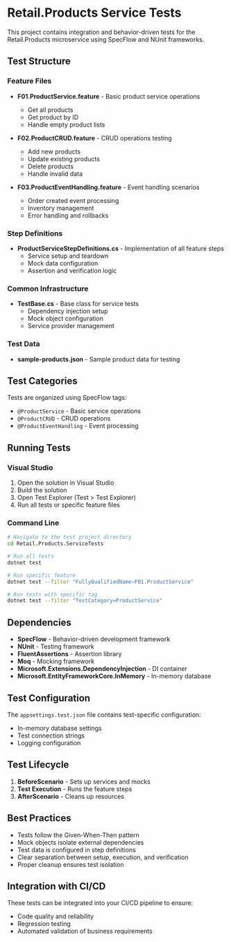 # Retail.Products Service Tests

This project contains integration and behavior-driven tests for the Retail.Products microservice using SpecFlow and NUnit frameworks.

## Test Structure

### Feature Files
- **F01.ProductService.feature** - Basic product service operations
  - Get all products
  - Get product by ID
  - Handle empty product lists

- **F02.ProductCRUD.feature** - CRUD operations testing
  - Add new products
  - Update existing products
  - Delete products
  - Handle invalid data

- **F03.ProductEventHandling.feature** - Event handling scenarios
  - Order created event processing
  - Inventory management
  - Error handling and rollbacks

### Step Definitions
- **ProductServiceStepDefinitions.cs** - Implementation of all feature steps
  - Service setup and teardown
  - Mock data configuration
  - Assertion and verification logic

### Common Infrastructure
- **TestBase.cs** - Base class for service tests
  - Dependency injection setup
  - Mock object configuration
  - Service provider management

### Test Data
- **sample-products.json** - Sample product data for testing

## Test Categories

Tests are organized using SpecFlow tags:
- `@ProductService` - Basic service operations
- `@ProductCRUD` - CRUD operations
- `@ProductEventHandling` - Event processing

## Running Tests

### Visual Studio
1. Open the solution in Visual Studio
2. Build the solution
3. Open Test Explorer (Test > Test Explorer)
4. Run all tests or specific feature files

### Command Line
```bash
# Navigate to the test project directory
cd Retail.Products.ServiceTests

# Run all tests
dotnet test

# Run specific feature
dotnet test --filter "FullyQualifiedName~F01.ProductService"

# Run tests with specific tag
dotnet test --filter "TestCategory=ProductService"
```

## Dependencies

- **SpecFlow** - Behavior-driven development framework
- **NUnit** - Testing framework
- **FluentAssertions** - Assertion library
- **Moq** - Mocking framework
- **Microsoft.Extensions.DependencyInjection** - DI container
- **Microsoft.EntityFrameworkCore.InMemory** - In-memory database

## Test Configuration

The `appsettings.test.json` file contains test-specific configuration:
- In-memory database settings
- Test connection strings
- Logging configuration

## Test Lifecycle

1. **BeforeScenario** - Sets up services and mocks
2. **Test Execution** - Runs the feature steps
3. **AfterScenario** - Cleans up resources

## Best Practices

- Tests follow the Given-When-Then pattern
- Mock objects isolate external dependencies
- Test data is configured in step definitions
- Clear separation between setup, execution, and verification
- Proper cleanup ensures test isolation

## Integration with CI/CD

These tests can be integrated into your CI/CD pipeline to ensure:
- Code quality and reliability
- Regression testing
- Automated validation of business requirements
